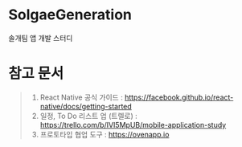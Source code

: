 # SolgaeGeneration
솔개팀 앱 개발 스터디
  
# 참고 문서
> 1. React Native 공식 가이드 : https://facebook.github.io/react-native/docs/getting-started
> 2. 일정, To Do 리스트 업 (트렐로) : https://trello.com/b/IVI5MpUB/mobile-application-study
> 3. 프로토타입 협업 도구 : https://ovenapp.io

